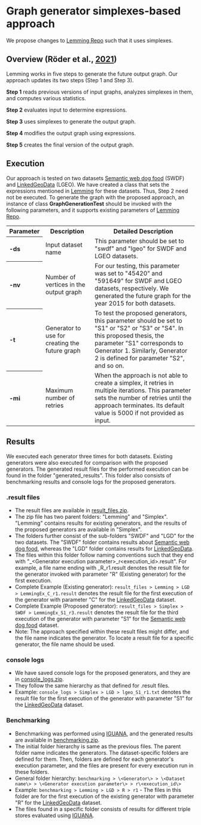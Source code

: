 # Graph generator simplexes-based approach
We propose changes to [Lemming Repo](https://github.com/dice-group/Lemming/tree/pgmerge) such that it uses simplexes.

## Overview (Röder et al., [2021](https://ieeexplore.ieee.org/document/9364380))
Lemming works in five steps to generate the future output graph. Our approach updates its two steps (Step 1 and Step 3).

**Step 1** reads previous versions of input graphs, analyzes simplexes in them, and computes various statistics.

**Step 2** evaluates input to determine expressions.

**Step 3** uses simplexes to generate the output graph.

**Step 4** modifies the output graph using expressions.

**Step 5** creates the final version of the output graph.


## Execution
Our approach is tested on two datasets [Semantic web dog food](https://old.datahub.io/dataset/semantic-web-dog-food) (SWDF) and [LinkedGeoData](https://content.iospress.com/articles/semantic-web/sw052) (LGEO). We have created a class that sets the expressions mentioned in [Lemming](https://ieeexplore.ieee.org/document/9364380) for these datasets. Thus, Step 2 need not be executed. To generate the graph with the proposed approach, an instance of class **GraphGenerationTest** should be invoked with the following parameters, and it supports existing parameters of [Lemming Repo](https://github.com/dice-group/Lemming/tree/pgmerge).

<table>
  <tr><th align="left">Parameter</th><th>Description</th><th>Detailed Description</th></tr>
  <tr><th align="left">-ds</th><td>Input dataset name</td><td>This parameter should be set to "swdf" and "lgeo" for SWDF and LGEO datasets.</td></tr>
  <tr><th align="left">-nv</th><td>Number of vertices in the output graph</td><td>For our testing, this parameter was set to "45420" and "591649" for SWDF and LGEO datasets, respectively. We generated the future graph for the year 2015 for both datasets.</td></tr>
  <tr><th align="left">-t</th><td>Generator to use for creating the future graph</td><td>To test the proposed generators, this parameter should be set to "S1" or "S2" or "S3" or "S4". In this proposed thesis, the parameter "S1" corresponds to Generator 1. Similarly, Generator 2 is defined for parameter "S2", and so on.</td></tr>
  <tr><th align="left">-mi</th><td>Maximum number of retries</td><td>When the approach is not able to create a simplex, it retries in multiple iterations. This parameter sets the number of retries until the approach terminates. Its default value is 5000 if not provided as input.</td></tr>
</table>

## Results
We executed each generator three times for both datasets. Existing generators were also executed for comparison with the proposed generators. 
The generated result files for the performed execution can be found in the folder "generated_results". This folder also consists of benchmarking results and console logs for the proposed generators. 

### .result files
- The result files are available in [result_files.zip](https://github.com/atulpundir88/Lemming-Simplexes/blob/generator_using_simplexes/generated_results/result_files.zip). 
- The zip file has two parent folders: "Lemming" and "Simplex". "Lemming" contains results for existing generators, and the results of the proposed generators are available in "Simplex".
- The folders further consist of the sub-folders "SWDF" and "LGD" for the two datasets. The "SWDF" folder contains results about [Semantic web dog food](https://old.datahub.io/dataset/semantic-web-dog-food), whereas the "LGD" folder contains results for [LinkedGeoData](https://content.iospress.com/articles/semantic-web/sw052).
- The files within this folder follow naming conventions such that they end with "_\<Generator execution parameter\>_r\<execution_id\>.result". For example, a file name ending with _R_r1.result denotes the result file for the generator invoked with parameter "R" (Existing generator) for the first execution. 
- Complete Example (Existing generator): `result_files > Lemming > LGD > LemmingEx_C_r1.result` denotes the result file for the first execution of the generator with parameter "C" for the [LinkedGeoData](https://content.iospress.com/articles/semantic-web/sw052) dataset.
- Complete Example (Proposed generator): `result_files > Simplex > SWDF > LemmingEx_S1_r3.result` denotes the result file for the third execution of the generator with parameter "S1" for the [Semantic web dog food](https://old.datahub.io/dataset/semantic-web-dog-food) dataset.
- Note: The approach specified within these result files might differ, and the file name indicates the generator. To locate a result file for a specific generator, the file name should be used.

### console logs
- We have saved console logs for the proposed generators, and they are in [console_logs.zip](https://github.com/atulpundir88/Lemming-Simplexes/blob/generator_using_simplexes/generated_results/console_logs.zip).
- They follow the same hierarchy as that defined for .result files.
- Example: `console_logs > Simplex > LGD > lgeo_S1_r1.txt` denotes the result file for the first execution of the generator with parameter "S1" for the [LinkedGeoData](https://content.iospress.com/articles/semantic-web/sw052) dataset.

### Benchmarking 
- Benchmarking was performed using [IGUANA](https://link.springer.com/chapter/10.1007/978-3-319-68204-4_5), and the generated results are available in [benchmarking.zip](https://github.com/atulpundir88/Lemming-Simplexes/blob/generator_using_simplexes/generated_results/benchmarking.zip).
- The initial folder hierarchy is same as the previous files. The parent folder name indicates the generators. The dataset-specific folders are defined for them. Then, folders are defined for each generator's execution parameter, and the files are present for every execution run in these folders.
- General folder hierarchy: `benchmarking > \<Generator\> > \<Dataset name\> > \<Generator execution parameter\> > r\<execution_id\>`
- Example: `benchmarking > Lemming > LGD > R > r1` - The files in this folder are for the first execution of the existing generator with parameter "R" for the [LinkedGeoData](https://content.iospress.com/articles/semantic-web/sw052) dataset.
- The files found in a specific folder consists of results for different triple stores evaluated using [IGUANA](https://link.springer.com/chapter/10.1007/978-3-319-68204-4_5).

